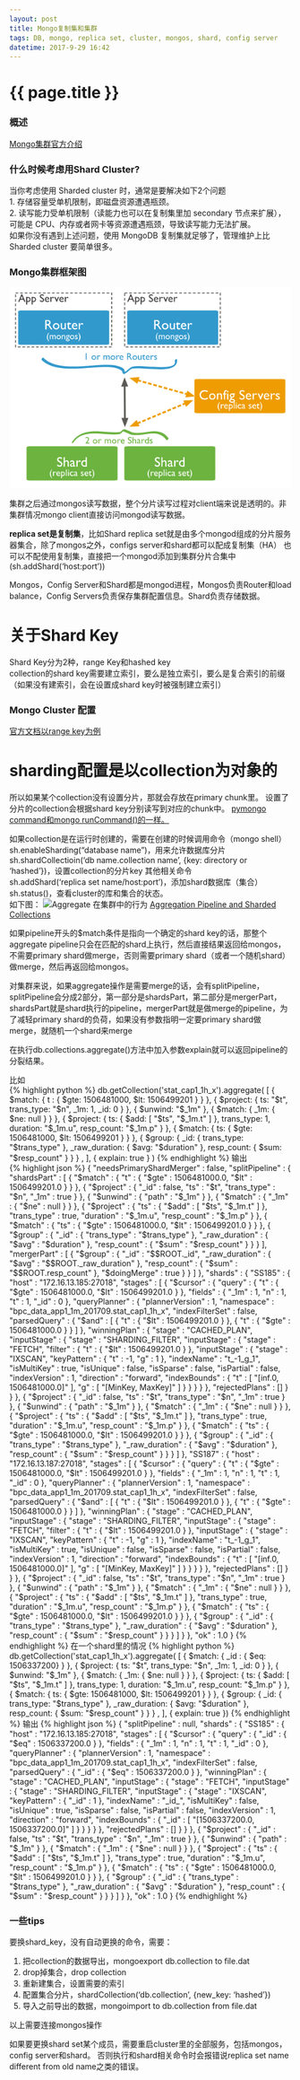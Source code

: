 ```yaml
---
layout: post
title: Mongo复制集和集群
tags: DB, mongo, replica set, cluster, mongos, shard, config server
datetime: 2017-9-29 16:42
---
```


{{ page.title }}
================
### 概述
<a href="https://docs.mongodb.com/manual/sharding/index.html">Mongo集群官方介绍</a>

### 什么时候考虑用Shard Cluster?
<p>
当你考虑使用 Sharded cluster 时，通常是要解决如下2个问题<br/>
1. 存储容量受单机限制，即磁盘资源遭遇瓶颈。<br/>
2. 读写能力受单机限制（读能力也可以在复制集里加 secondary 节点来扩展），可能是 CPU、内存或者网卡等资源遭遇瓶颈，导致读写能力无法扩展。<br/>
如果你没有遇到上述问题，使用 MongoDB 复制集就足够了，管理维护上比 Sharded cluster 要简单很多。
</p>

### Mongo集群框架图
<img src="/assets/img/mongo-cluster-framework.png" />
<p>
集群之后通过mongos读写数据，整个分片读写过程对client端来说是透明的。非集群情况mongo client直接访问mongod读写数据。
</p>
<p>
<strong>replica set是复制集</strong>，比如Shard replica set就是由多个mongod组成的分片服务器集合，除了mongos之外，configs server和shard都可以配成复制集（HA）
也可以不配使用复制集，直接把一个mongod添加到集群分片合集中(sh.addShard(‘host:port’))
</p>
<p>
Mongos，Config Server和Shard都是mongod进程，Mongos负责Router和load balance，Config Servers负责保存集群配置信息。Shard负责存储数据。
</p>

# 关于Shard Key
<p>
Shard Key分为2种，range Key和hashed key<br/>
collection的shard key需要建立索引，要么是独立索引，要么是复合索引的前缀（如果没有建索引，会在设置成shard key时被强制建立索引）
</p>

### Mongo Cluster 配置
<a href="https://docs.mongodb.com/manual/tutorial/deploy-sharded-cluster-ranged-sharding/">官方文档以range key为例</a>

# sharding配置是以collection为对象的
<p>
所以如果某个collection没有设置分片，那就会存放在primary chunk里。
设置了分片的collection会根据shard key分别读写到对应的chunk中。
<a href="https://docs.mongodb.com/manual/reference/command/">pymongo command和mongo runCommand()的一样。</a>
</p>
<p>
如果collection是在运行时创建的，需要在创建的时候调用命令（mongo shell）<br/>
sh.enableSharding(“database name”)，用来允许数据库分片 <br/>
sh.shardCollectioin(‘db name.collection name’, {key: directory or ‘hashed’})，设置collection的分片key
其他相关命令<br/>
sh.addShard(‘replica set name/host:port’)，添加shard数据库（集合）<br/>
sh.status()，查看cluster的库和集合的状态。<br/>
如下图：
<img src="/assets/img/mongo-sh-status.png />
蓝色框表示3个shards（都不是复制集而是单独mongod server）
</p>

### Aggregate 在集群中的行为
<a href="https://docs.mongodb.com/manual/core/aggregation-pipeline-sharded-collections/#aggregation-pipeline-sharded-collection">
Aggregation Pipeline and Sharded Collections
</a>
<p>
如果pipeline开头的$match条件是指向一个确定的shard key的话，那整个aggregate pipeline只会在匹配的shard上执行，然后直接结果返回给mongos，不需要primary shard做merge，否则需要primary shard（或者一个随机shard）做merge，然后再返回给mongos。
</p>
<p>
对集群来说，如果aggregate操作是需要merge的话，会有splitPipeline，splitPipeline会分成2部分，第一部分是shardsPart，第二部分是mergerPart，shardsPart就是shard执行的pipeline，mergerPart就是做merge的pipeline，为了减轻primary shard的负荷，如果没有参数指明一定要primary shard做merge，就随机一个shard来merge
</p>
<p>
在执行db.collections.aggregate()方法中加入参数explain就可以返回pipeline的分裂结果。
</p>
比如<br/>
{% highlight python %}
db.getCollection('stat_cap1_1h_x').aggregate(
    [
        { $match: { t : { $gte: 1506481000, $lt: 1506499201 }  } },
        { $project: { ts: "$t", trans_type: "$n", _1m: 1, _id: 0 } },
        { $unwind: "$_1m" },
        { $match: { _1m: { $ne: null } } },
        { $project: { ts: { $add: [ "$ts", "$_1m.t" ] }, trans_type: 1, duration: "$_1m.u", resp_count: "$_1m.p" } },
        { $match: { ts: { $gte: 1506481000, $lt: 1506499201 } } },
        { $group: { _id: { trans_type: "$trans_type" }, _raw_duration: { $avg: "$duration" }, resp_count: { $sum: "$resp_count" } } } ,
    ],
    { explain: true }
)
{% endhighlight %}
输出<br/>
{% highlight json %}
{
    "needsPrimaryShardMerger" : false,
    "splitPipeline" : {
        "shardsPart" : [
            {
                "$match" : {
                    "t" : {
                        "$gte" : 1506481000.0,
                        "$lt" : 1506499201.0
                    }
                }
            },
            {
                "$project" : {
                    "_id" : false,
                    "ts" : "$t",
                    "trans_type" : "$n",
                    "_1m" : true
                }
            },
            {
                "$unwind" : {
                    "path" : "$_1m"
                }
            },
            {
                "$match" : {
                    "_1m" : {
                        "$ne" : null
                    }
                }
            },
            {
                "$project" : {
                    "ts" : {
                        "$add" : [
                            "$ts",
                            "$_1m.t"
                        ]
                    },
                    "trans_type" : true,
                    "duration" : "$_1m.u",
                    "resp_count" : "$_1m.p"
                }
            },
            {
                "$match" : {
                    "ts" : {
                        "$gte" : 1506481000.0,
                        "$lt" : 1506499201.0
                    }
                }
            },
            {
                "$group" : {
                    "_id" : {
                        "trans_type" : "$trans_type"
                    },
                    "_raw_duration" : {
                        "$avg" : "$duration"
                    },
                    "resp_count" : {
                        "$sum" : "$resp_count"
                    }
                }
            }
        ],
        "mergerPart" : [
            {
                "$group" : {
                    "_id" : "$$ROOT._id",
                    "_raw_duration" : {
                        "$avg" : "$$ROOT._raw_duration"
                    },
                    "resp_count" : {
                        "$sum" : "$$ROOT.resp_count"
                    },
                    "$doingMerge" : true
                }
            }
        ]
    },
    "shards" : {
        "SS185" : {
            "host" : "172.16.13.185:27018",
            "stages" : [
                {
                    "$cursor" : {
                        "query" : {
                            "t" : {
                                "$gte" : 1506481000.0,
                                "$lt" : 1506499201.0
                            }
                        },
                        "fields" : {
                            "_1m" : 1,
                            "n" : 1,
                            "t" : 1,
                            "_id" : 0
                        },
                        "queryPlanner" : {
                            "plannerVersion" : 1,
                            "namespace" : "bpc_data_app1_1m_201709.stat_cap1_1h_x",
                            "indexFilterSet" : false,
                            "parsedQuery" : {
                                "$and" : [
                                    {
                                        "t" : {
                                            "$lt" : 1506499201.0
                                        }
                                    },
                                    {
                                        "t" : {
                                            "$gte" : 1506481000.0
                                        }
                                    }
                                ]
                            },
                            "winningPlan" : {
                                "stage" : "CACHED_PLAN",
                                "inputStage" : {
                                    "stage" : "SHARDING_FILTER",
                                    "inputStage" : {
                                        "stage" : "FETCH",
                                        "filter" : {
                                            "t" : {
                                                "$lt" : 1506499201.0
                                            }
                                        },
                                        "inputStage" : {
                                            "stage" : "IXSCAN",
                                            "keyPattern" : {
                                                "t" : -1,
                                                "g" : 1
                                            },
                                            "indexName" : "t_-1_g_1",
                                            "isMultiKey" : true,
                                            "isUnique" : false,
                                            "isSparse" : false,
                                            "isPartial" : false,
                                            "indexVersion" : 1,
                                            "direction" : "forward",
                                            "indexBounds" : {
                                                "t" : [
                                                    "[inf.0, 1506481000.0]"
                                                ],
                                                "g" : [
                                                    "[MinKey, MaxKey]"
                                                ]
                                            }
                                        }
                                    }
                                }
                            },
                            "rejectedPlans" : []
                        }
                    }
                },
                {
                    "$project" : {
                        "_id" : false,
                        "ts" : "$t",
                        "trans_type" : "$n",
                        "_1m" : true
                    }
                },
                {
                    "$unwind" : {
                        "path" : "$_1m"
                    }
                },
                {
                    "$match" : {
                        "_1m" : {
                            "$ne" : null
                        }
                    }
                },
                {
                    "$project" : {
                        "ts" : {
                            "$add" : [
                                "$ts",
                                "$_1m.t"
                            ]
                        },
                        "trans_type" : true,
                        "duration" : "$_1m.u",
                        "resp_count" : "$_1m.p"
                    }
                },
                {
                    "$match" : {
                        "ts" : {
                            "$gte" : 1506481000.0,
                            "$lt" : 1506499201.0
                        }
                    }
                },
                {
                    "$group" : {
                        "_id" : {
                            "trans_type" : "$trans_type"
                        },
                        "_raw_duration" : {
                            "$avg" : "$duration"
                        },
                        "resp_count" : {
                            "$sum" : "$resp_count"
                        }
                    }
                }
            ]
        },
        "SS187" : {
            "host" : "172.16.13.187:27018",
            "stages" : [
                {
                    "$cursor" : {
                        "query" : {
                            "t" : {
                                "$gte" : 1506481000.0,
                                "$lt" : 1506499201.0
                            }
                        },
                        "fields" : {
                            "_1m" : 1,
                            "n" : 1,
                            "t" : 1,
                            "_id" : 0
                        },
                        "queryPlanner" : {
                            "plannerVersion" : 1,
                            "namespace" : "bpc_data_app1_1m_201709.stat_cap1_1h_x",
                            "indexFilterSet" : false,
                            "parsedQuery" : {
                                "$and" : [
                                    {
                                        "t" : {
                                            "$lt" : 1506499201.0
                                        }
                                    },
                                    {
                                        "t" : {
                                            "$gte" : 1506481000.0
                                        }
                                    }
                                ]
                            },
                            "winningPlan" : {
                                "stage" : "CACHED_PLAN",
                                "inputStage" : {
                                    "stage" : "SHARDING_FILTER",
                                    "inputStage" : {
                                        "stage" : "FETCH",
                                        "filter" : {
                                            "t" : {
                                                "$lt" : 1506499201.0
                                            }
                                        },
                                        "inputStage" : {
                                            "stage" : "IXSCAN",
                                            "keyPattern" : {
                                                "t" : -1,
                                                "g" : 1
                                            },
                                            "indexName" : "t_-1_g_1",
                                            "isMultiKey" : true,
                                            "isUnique" : false,
                                            "isSparse" : false,
                                            "isPartial" : false,
                                            "indexVersion" : 1,
                                            "direction" : "forward",
                                            "indexBounds" : {
                                                "t" : [
                                                    "[inf.0, 1506481000.0]"
                                                ],
                                                "g" : [
                                                    "[MinKey, MaxKey]"
                                                ]
                                            }
                                        }
                                    }
                                }
                            },
                            "rejectedPlans" : []
                        }
                    }
                },
                {
                    "$project" : {
                        "_id" : false,
                        "ts" : "$t",
                        "trans_type" : "$n",
                        "_1m" : true
                    }
                },
                {
                    "$unwind" : {
                        "path" : "$_1m"
                    }
                },
                {
                    "$match" : {
                        "_1m" : {
                            "$ne" : null
                        }
                    }
                },
                {
                    "$project" : {
                        "ts" : {
                            "$add" : [
                                "$ts",
                                "$_1m.t"
                            ]
                        },
                        "trans_type" : true,
                        "duration" : "$_1m.u",
                        "resp_count" : "$_1m.p"
                    }
                },
                {
                    "$match" : {
                        "ts" : {
                            "$gte" : 1506481000.0,
                            "$lt" : 1506499201.0
                        }
                    }
                },
                {
                    "$group" : {
                        "_id" : {
                            "trans_type" : "$trans_type"
                        },
                        "_raw_duration" : {
                            "$avg" : "$duration"
                        },
                        "resp_count" : {
                            "$sum" : "$resp_count"
                        }
                    }
                }
            ]
        }
    },
    "ok" : 1.0
}
{% endhighlight %}
在一个shard里的情况
{% highlight python %}
db.getCollection('stat_cap1_1h_x').aggregate(
    [
        { $match: { _id : { $eq: 1506337200} } },
        { $project: { ts: "$t", trans_type: "$n", _1m: 1, _id: 0 } },
        { $unwind: "$_1m" },
        { $match: { _1m: { $ne: null } } },
        { $project: { ts: { $add: [ "$ts", "$_1m.t" ] }, trans_type: 1, duration: "$_1m.u", resp_count: "$_1m.p" } },
        { $match: { ts: { $gte: 1506481000, $lt: 1506499201 } } },
        { $group: { _id: { trans_type: "$trans_type" }, _raw_duration: { $avg: "$duration" }, resp_count: { $sum: "$resp_count" } } } ,
    ],
    { explain: true })
{% endhighlight %}
输出
{% highlight json %}
{
    "splitPipeline" : null,
    "shards" : {
        "SS185" : {
            "host" : "172.16.13.185:27018",
            "stages" : [
                {
                    "$cursor" : {
                        "query" : {
                            "_id" : {
                                "$eq" : 1506337200.0
                            }
                        },
                        "fields" : {
                            "_1m" : 1,
                            "n" : 1,
                            "t" : 1,
                            "_id" : 0
                        },
                        "queryPlanner" : {
                            "plannerVersion" : 1,
                            "namespace" : "bpc_data_app1_1m_201709.stat_cap1_1h_x",
                            "indexFilterSet" : false,
                            "parsedQuery" : {
                                "_id" : {
                                    "$eq" : 1506337200.0
                                }
                            },
                            "winningPlan" : {
                                "stage" : "CACHED_PLAN",
                                "inputStage" : {
                                    "stage" : "FETCH",
                                    "inputStage" : {
                                        "stage" : "SHARDING_FILTER",
                                        "inputStage" : {
                                            "stage" : "IXSCAN",
                                            "keyPattern" : {
                                                "_id" : 1
                                            },
                                            "indexName" : "_id_",
                                            "isMultiKey" : false,
                                            "isUnique" : true,
                                            "isSparse" : false,
                                            "isPartial" : false,
                                            "indexVersion" : 1,
                                            "direction" : "forward",
                                            "indexBounds" : {
                                                "_id" : [
                                                    "[1506337200.0, 1506337200.0]"
                                                ]
                                            }
                                        }
                                    }
                                }
                            },
                            "rejectedPlans" : []
                        }
                    }
                },
                {
                    "$project" : {
                        "_id" : false,
                        "ts" : "$t",
                        "trans_type" : "$n",
                        "_1m" : true
                    }
                },
                {
                    "$unwind" : {
                        "path" : "$_1m"
                    }
                },
                {
                    "$match" : {
                        "_1m" : {
                            "$ne" : null
                        }
                    }
                },
                {
                    "$project" : {
                        "ts" : {
                            "$add" : [
                                "$ts",
                                "$_1m.t"
                            ]
                        },
                        "trans_type" : true,
                        "duration" : "$_1m.u",
                        "resp_count" : "$_1m.p"
                    }
                },
                {
                    "$match" : {
                        "ts" : {
                            "$gte" : 1506481000.0,
                            "$lt" : 1506499201.0
                        }
                    }
                },
                {
                    "$group" : {
                        "_id" : {
                            "trans_type" : "$trans_type"
                        },
                        "_raw_duration" : {
                            "$avg" : "$duration"
                        },
                        "resp_count" : {
                            "$sum" : "$resp_count"
                        }
                    }
                }
            ]
        }
    },
    "ok" : 1.0
}
{% endhighlight %}

### 一些tips
<p>
要换shard_key，没有自动更换的命令，需要：<br/>
<ol>
<li>把collection的数据导出，mongoexport db.collection to file.dat</li>
<li>drop掉集合，drop collection</li>
<li>重新建集合，设置需要的索引</li>
<li>配置集合分片，shardCollection(‘db.collection’, {new_key: ‘hashed’})</li>
<li>导入之前导出的数据，mongoimport to db.collection from file.dat</li>
</ol>
以上需要连接mongos操作
</p>
<p>
如果要更换shard set某个成员，需要重启cluster里的全部服务，包括mongos，config server和shard。
否则执行和shard相关命令时会报错说replica set name different from old name之类的错误。
</p>
